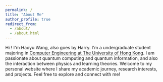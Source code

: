 ```yaml
---
permalink: /
title: "About Me"
author_profile: true
redirect_from: 
  - /about/
  - /about.html
---
```


Hi ! I'm Haoyu Wang, also goes by Harry. I'm a undergraduate student majoring in [Computer Engineering at The University of Hong Kong](https://www.eee.hku.hk/). I am passionate about quantum computing and quantum information, and also the interaction between physics and learning theories. Welcome to my personal website where I share my academic journey, research interests, and projects. Feel free to explore and connect with me!

